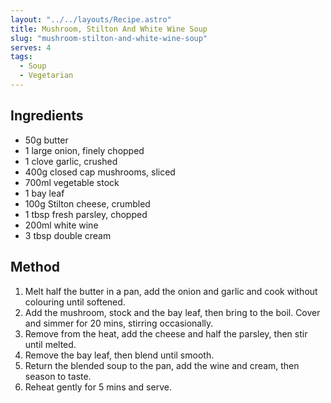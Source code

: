 ```yaml
---
layout: "../../layouts/Recipe.astro"
title: Mushroom, Stilton And White Wine Soup
slug: "mushroom-stilton-and-white-wine-soup"
serves: 4
tags:
  - Soup
  - Vegetarian
---
```


## Ingredients

- 50g butter
- 1 large onion, finely chopped
- 1 clove garlic, crushed
- 400g closed cap mushrooms, sliced
- 700ml vegetable stock
- 1 bay leaf
- 100g Stilton cheese, crumbled
- 1 tbsp fresh parsley, chopped
- 200ml white wine
- 3 tbsp double cream

## Method

1. Melt half the butter in a pan, add the onion and garlic and cook without colouring until softened.
1. Add the mushroom, stock and the bay leaf, then bring to the boil. Cover and simmer for 20 mins, stirring occasionally.
1. Remove from the heat, add the cheese and half the parsley, then stir until melted.
1. Remove the bay leaf, then blend until smooth.
1. Return the blended soup to the pan, add the wine and cream, then season to taste.
1. Reheat gently for 5 mins and serve.